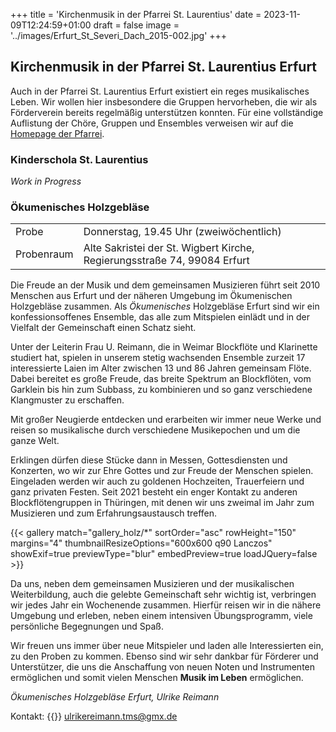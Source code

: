 +++
title = 'Kirchenmusik in der Pfarrei St. Laurentius'
date = 2023-11-09T12:24:59+01:00
draft = false
image = '../images/Erfurt_St_Severi_Dach_2015-002.jpg'
+++

## Kirchenmusik in der Pfarrei St. Laurentius Erfurt

Auch in der Pfarrei St. Laurentius Erfurt existiert ein reges musikalisches Leben. Wir wollen
hier insbesondere die Gruppen hervorheben, die wir als Förderverein bereits regelmäßig
unterstützen konnten. Für eine vollständige Auflistung der Chöre, Gruppen und Ensembles
verweisen wir auf die [Homepage der Pfarrei](https://www.st-laurentius-erfurt.de/ansprechpartner/kirchenmusik/).

### Kinderschola St. Laurentius

*Work in Progress*

### Ökumenisches Holzgebläse

| | |
|-----|-------------|
|Probe| Donnerstag, 19.45 Uhr (zweiwöchentlich)|
|Probenraum|Alte Sakristei der St. Wigbert Kirche, Regierungsstraße 74, 99084 Erfurt |

Die Freude an der Musik und dem gemeinsamen Musizieren führt seit 2010 Menschen aus Erfurt und der näheren Umgebung im Ökumenischen Holzgebläse zusammen. 
Als *Ökumenisches* Holzgebläse Erfurt sind wir ein konfessionsoffenes Ensemble, das alle zum Mitspielen einlädt und in der Vielfalt der Gemeinschaft einen Schatz sieht.

Unter der Leiterin Frau U. Reimann, die in Weimar Blockflöte und Klarinette studiert hat, spielen in unserem stetig wachsenden Ensemble zurzeit 17 interessierte Laien im Alter zwischen 13 und 86 Jahren gemeinsam Flöte. Dabei bereitet es große Freude, das breite Spektrum an Blockflöten, vom Garklein bis hin zum Subbass, zu kombinieren und so ganz verschiedene Klangmuster zu erschaffen.

Mit großer Neugierde entdecken und erarbeiten wir immer neue Werke und reisen so musikalische durch verschiedene Musikepochen und um die ganze Welt. 

Erklingen dürfen diese Stücke dann in Messen, Gottesdiensten und Konzerten, wo wir zur Ehre Gottes und zur Freude der Menschen spielen. Eingeladen werden wir auch zu goldenen Hochzeiten, Trauerfeiern und ganz privaten Festen. Seit 2021 besteht ein enger Kontakt zu anderen Blockflötengruppen in Thüringen, mit denen wir uns zweimal im Jahr zum Musizieren und zum Erfahrungsaustausch treffen.

{{< gallery match="gallery_holz/*" sortOrder="asc" rowHeight="150" margins="4" thumbnailResizeOptions="600x600 q90 Lanczos" showExif=true previewType="blur" embedPreview=true loadJQuery=false >}}

Da uns, neben dem gemeinsamen Musizieren und der musikalischen Weiterbildung, auch die gelebte Gemeinschaft sehr wichtig ist, verbringen wir jedes Jahr ein Wochenende zusammen. Hierfür reisen wir in die nähere Umgebung und erleben, neben einem intensiven Übungsprogramm, viele persönliche Begegnungen und Spaß. 


Wir freuen uns immer über neue Mitspieler und laden alle Interessierten ein, zu den Proben zu kommen. 
Ebenso sind wir sehr dankbar für Förderer und Unterstützer, die uns die Anschaffung von neuen Noten und Instrumenten ermöglichen und somit vielen Menschen **Musik im Leben** ermöglichen. 

*Ökumenisches Holzgebläse Erfurt,
Ulrike Reimann*

Kontakt: {{<icon class="fa fa-envelope">}} ulrikereimann.tms@gmx.de
